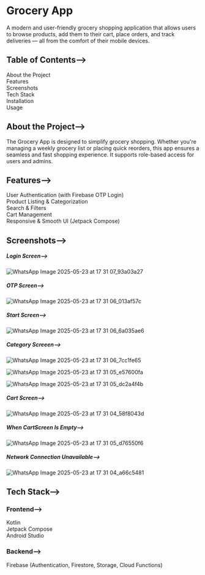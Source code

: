 # Grocery App

A modern and user-friendly grocery shopping application that allows users to browse products, add them to their cart, place orders, and track deliveries — all from the comfort of their mobile devices.

## Table of Contents-->
  
  About the Project  
  Features  
  Screenshots  
  Tech Stack <br> Installation <br>Usage

## About the Project-->

The Grocery App is designed to simplify grocery shopping. Whether you're managing a weekly grocery list or placing quick reorders, this app ensures a seamless and fast shopping experience. It supports role-based access for users and admins.


## Features-->

User Authentication (with Firebase OTP Login)<br>
Product Listing & Categorization<br>
Search & Filters<br>
Cart Management<br>
Responsive & Smooth UI (Jetpack Compose)
<br>

## Screenshots-->

##### Login Screen-->

![WhatsApp Image 2025-05-23 at 17 31 07_93a03a27](https://github.com/user-attachments/assets/9b13b5f7-8912-44af-8229-2865d047d830)

##### OTP Screen-->

![WhatsApp Image 2025-05-23 at 17 31 06_013af57c](https://github.com/user-attachments/assets/a2ac8be7-6c9b-41b8-8c51-76651cdb0de2)

##### Start Screen-->

![WhatsApp Image 2025-05-23 at 17 31 06_6a035ae6](https://github.com/user-attachments/assets/12a0fb20-babc-4db2-9217-c13258378c14)

##### Category Screeen-->

![WhatsApp Image 2025-05-23 at 17 31 06_7cc1fe65](https://github.com/user-attachments/assets/27523c18-819d-4ec0-9c84-80a630b4ea9d)


![WhatsApp Image 2025-05-23 at 17 31 05_e57600fa](https://github.com/user-attachments/assets/9788a7e2-4ac0-41a1-9026-fc4f2e4fed4c)

![WhatsApp Image 2025-05-23 at 17 31 05_dc2a4f4b](https://github.com/user-attachments/assets/7bfc3b0f-f17f-405d-b7e8-c2a2d1255185)

##### Cart Screen-->

![WhatsApp Image 2025-05-23 at 17 31 04_58f8043d](https://github.com/user-attachments/assets/2e700666-d4c6-46d2-b000-57caba8f5751)

##### When CartScreen Is Empty-->

![WhatsApp Image 2025-05-23 at 17 31 05_d76550f6](https://github.com/user-attachments/assets/24465925-781e-4008-8f29-e782748d5f7a)

##### Network Connection Unavailable-->

![WhatsApp Image 2025-05-23 at 17 31 04_a66c5481](https://github.com/user-attachments/assets/839661ad-7815-4b54-9e02-3e0042614753)

## Tech Stack-->

### Frontend-->
Kotlin<br>
Jetpack Compose<br>
Android Studio
<br>
### Backend-->
Firebase (Authentication, Firestore, Storage, Cloud Functions)
